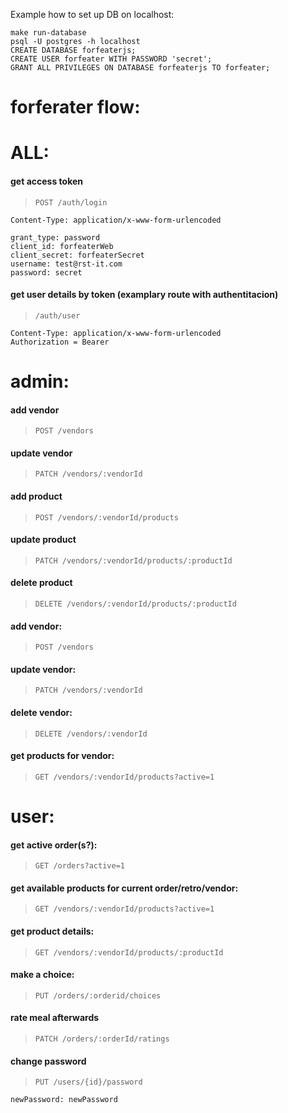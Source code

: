 Example how to set up DB on localhost:
```
make run-database
psql -U postgres -h localhost
CREATE DATABASE forfeaterjs;
CREATE USER forfeater WITH PASSWORD 'secret';
GRANT ALL PRIVILEGES ON DATABASE forfeaterjs TO forfeater;
```

# forferater flow:

# ALL:
#### get access token
> `POST /auth/login`
```
Content-Type: application/x-www-form-urlencoded

grant_type: password
client_id: forfeaterWeb
client_secret: forfeaterSecret
username: test@rst-it.com
password: secret
```
#### get user details by token (examplary route with authentitacion)
> `/auth/user`
```
Content-Type: application/x-www-form-urlencoded
Authorization = Bearer
```
# admin:
#### add vendor
> `POST /vendors`
#### update vendor
> `PATCH /vendors/:vendorId`
#### add product
> `POST /vendors/:vendorId/products`
#### update product
> `PATCH /vendors/:vendorId/products/:productId`
#### delete product
> `DELETE /vendors/:vendorId/products/:productId`
#### add vendor:
> `POST /vendors`
#### update vendor:
> `PATCH /vendors/:vendorId`
#### delete vendor:
> `DELETE /vendors/:vendorId`
#### get products for vendor:
> `GET /vendors/:vendorId/products?active=1`

# user:
#### get active order(s?):
> `GET /orders?active=1`
#### get available products for current order/retro/vendor:
> `GET /vendors/:vendorId/products?active=1`
#### get product details:
> `GET /vendors/:vendorId/products/:productId`
#### make a choice:
> `PUT /orders/:orderid/choices`
#### rate meal afterwards
> `PATCH /orders/:orderId/ratings`
#### change password
> `PUT /users/{id}/password`
```
newPassword: newPassword
```